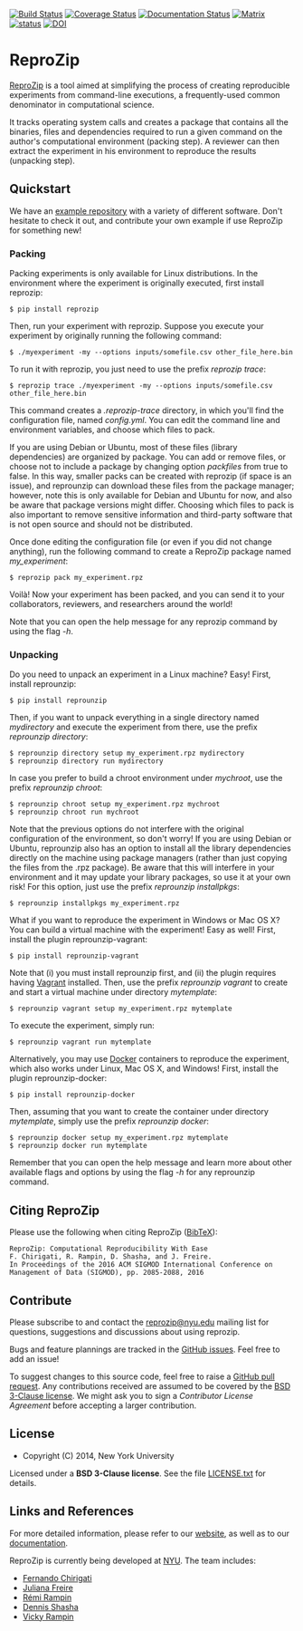[![Build Status](https://github.com/VIDA-NYU/reprozip/workflows/Test/badge.svg)](https://github.com/VIDA-NYU/reprozip/actions)
[![Coverage Status](https://codecov.io/github/VIDA-NYU/reprozip/coverage.svg?branch=1.x)](https://codecov.io/github/VIDA-NYU/reprozip?branch=1.x)
[![Documentation Status](https://readthedocs.org/projects/reprozip/badge/?version=1.x)](https://docs.reprozip.org/en/1.x/)
[![Matrix](https://img.shields.io/badge/chat-matrix.org-blue.svg)](https://riot.im/app/#/room/#reprozip:matrix.org)
[![status](https://img.shields.io/badge/JOSS-10.21105%2Fjoss.00107-green.svg)](http://joss.theoj.org/papers/b578b171263c73f64dfb9d040ca80fe0)
[![DOI](https://img.shields.io/badge/DOI/10.5281%2Fzenodo.5081097-green.svg)](https://doi.org/10.5281/zenodo.5081097)

ReproZip
========

[ReproZip][web] is a tool aimed at simplifying the process of creating reproducible experiments from command-line executions, a frequently-used common denominator in computational science.

It tracks operating system calls and creates a package that contains all the binaries, files and dependencies required to run a given command on the author's computational environment (packing step). A reviewer can then extract the experiment in his environment to reproduce the results (unpacking step).

Quickstart
----------

We have an [example repository](https://github.com/VIDA-NYU/reprozip-examples) with a variety of different software. Don't hesitate to check it out, and contribute your own example if use ReproZip for something new!

### Packing

Packing experiments is only available for Linux distributions. In the environment where the experiment is originally executed, first install reprozip:

    $ pip install reprozip

Then, run your experiment with reprozip. Suppose you execute your experiment by originally running the following command:

    $ ./myexperiment -my --options inputs/somefile.csv other_file_here.bin

To run it with reprozip, you just need to use the prefix *reprozip trace*:

    $ reprozip trace ./myexperiment -my --options inputs/somefile.csv other_file_here.bin

This command creates a *.reprozip-trace* directory, in which you'll find the configuration file, named *config.yml*. You can edit the command line and environment variables, and choose which files to pack.

If you are using Debian or Ubuntu, most of these files (library dependencies) are organized by package. You can add or remove files, or choose not to include a package by changing option *packfiles* from true to false. In this way, smaller packs can be created with reprozip (if space is an issue), and reprounzip can download these files from the package manager; however, note this is only available for Debian and Ubuntu for now, and also be aware that package versions might differ. Choosing which files to pack is also important to remove sensitive information and third-party software that is not open source and should not be distributed.

Once done editing the configuration file (or even if you did not change anything), run the following command to create a ReproZip package named *my_experiment*:

    $ reprozip pack my_experiment.rpz

Voil&agrave;! Now your experiment has been packed, and you can send it to your collaborators, reviewers, and researchers around the world!

Note that you can open the help message for any reprozip command by using the flag *-h*.

### Unpacking

Do you need to unpack an experiment in a Linux machine? Easy! First, install reprounzip:

    $ pip install reprounzip

Then, if you want to unpack everything in a single directory named *mydirectory* and execute the experiment from there, use the prefix *reprounzip directory*:

    $ reprounzip directory setup my_experiment.rpz mydirectory
    $ reprounzip directory run mydirectory

In case you prefer to build a chroot environment under *mychroot*, use the prefix *reprounzip chroot*:

    $ reprounzip chroot setup my_experiment.rpz mychroot
    $ reprounzip chroot run mychroot

Note that the previous options do not interfere with the original configuration of the environment, so don't worry! If you are using Debian or Ubuntu, reprounzip also has an option to install all the library dependencies directly on the machine using package managers (rather than just copying the files from the .rpz package). Be aware that this will interfere in your environment and it may update your library packages, so use it at your own risk! For this option, just use the prefix *reprounzip installpkgs*:

    $ reprounzip installpkgs my_experiment.rpz

What if you want to reproduce the experiment in Windows or Mac OS X? You can build a virtual machine with the experiment! Easy as well! First, install the plugin reprounzip-vagrant:

    $ pip install reprounzip-vagrant

Note that (i) you must install reprounzip first, and (ii) the plugin requires having [Vagrant][vagrant] installed. Then, use the prefix *reprounzip vagrant* to create and start a virtual machine under directory *mytemplate*:

    $ reprounzip vagrant setup my_experiment.rpz mytemplate

To execute the experiment, simply run:

    $ reprounzip vagrant run mytemplate

Alternatively, you may use [Docker][docker] containers to reproduce the experiment, which also works under Linux, Mac OS X, and Windows! First, install the plugin reprounzip-docker:

    $ pip install reprounzip-docker

Then, assuming that you want to create the container under directory *mytemplate*, simply use the prefix *reprounzip docker*:

    $ reprounzip docker setup my_experiment.rpz mytemplate
    $ reprounzip docker run mytemplate

Remember that you can open the help message and learn more about other available flags and options by using the flag *-h* for any reprounzip command.

Citing ReproZip
---------------

Please use the following when citing ReproZip ([BibTeX](CITATION.txt)):

    ReproZip: Computational Reproducibility With Ease
    F. Chirigati, R. Rampin, D. Shasha, and J. Freire.
    In Proceedings of the 2016 ACM SIGMOD International Conference on Management of Data (SIGMOD), pp. 2085-2088, 2016

Contribute
----------

Please subscribe to and contact the [reprozip@nyu.edu](https://groups.google.com/a/nyu.edu/g/reprozip) mailing list for questions, suggestions and discussions about using reprozip.

Bugs and feature plannings are tracked in the [GitHub issues](https://github.com/VIDA-NYU/reprozip/issues). Feel free to add an issue!

To suggest changes to this source code, feel free to raise a [GitHub pull request](https://github.com/VIDA-NYU/reprozip/pulls).  Any contributions received are assumed to be covered by the [BSD 3-Clause license](LICENSE.txt). We might ask you to sign a _Contributor License Agreement_ before accepting a larger contribution.

License
-------

* Copyright (C) 2014, New York University

Licensed under a **BSD 3-Clause license**. See the file [LICENSE.txt](LICENSE.txt) for details.

Links and References
--------------------

For more detailed information, please refer to our [website][web], as well as to our [documentation][docs].

ReproZip is currently being developed at [NYU][nyu]. The team includes:

* [Fernando Chirigati][fc]
* [Juliana Freire][jf]
* [Rémi Rampin][rr]
* [Dennis Shasha][ds]
* [Vicky Rampin][vr]

[vagrant]: https://www.vagrantup.com/
[docker]: https://www.docker.com/
[docs]: https://docs.reprozip.org/
[web]: https://www.reprozip.org/
[pz]: https://pypi.python.org/pypi/reprozip
[puz]: https://pypi.python.org/pypi/reprounzip
[puzd]: https://pypi.python.org/pypi/reprounzip-docker
[puzv]: https://pypi.python.org/pypi/reprounzip-vagrant
[fc]: http://fchirigati.com/
[jf]: https://vgc.poly.edu/~juliana/
[rr]: https://remi.rampin.org/
[ds]: http://cs.nyu.edu/shasha/
[vr]: https://vicky.rampin.org/
[nyu]: http://engineering.nyu.edu/
